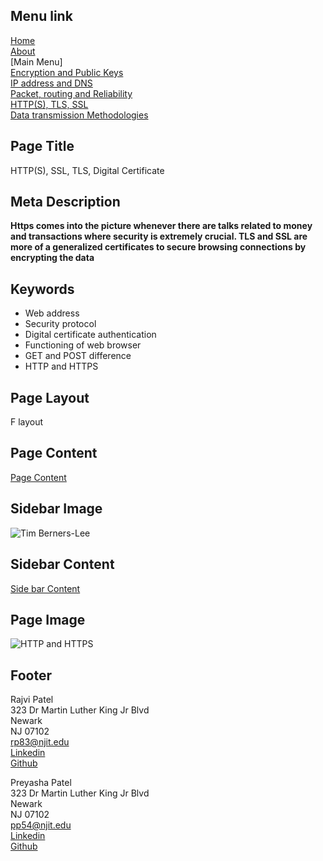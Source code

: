 ## Menu link
[Home](README.md)\
[About](AboutUs.md)\
[Main Menu]\
[Encryption and Public Keys](Encryption_and_public_keys.md)\
[IP address and DNS](IP_address_and_DNS.md)\
[Packet, routing and Reliability](Packet_routing_and_reliability.md)\
[HTTP(S), TLS, SSL](HHTPS_SSL_TLS_DigitalCertificate.md)\
[Data transmission Methodologies](Wired_and_wireless_data_transmission.md)

## Page Title
HTTP(S), SSL, TLS, Digital Certificate

## Meta Description
**Https comes into the picture whenever there are talks related to money and transactions where security is extremely crucial. TLS and SSL are more of a generalized certificates to secure browsing connections by encrypting the data**

## Keywords
- Web address
- Security protocol
- Digital certificate authentication
- Functioning of web browser
- GET and POST difference
- HTTP and HTTPS

## Page Layout
F layout

## Page Content
[Page Content](HTTPPageContent.md)

## Sidebar Image
![Tim Berners-Lee](Images/sb_http.jpg "Tim Berners-Lee")

## Sidebar Content
[Side bar Content](HTTPSbContent.md)

## Page Image
![HTTP and HTTPS](Images/http.png "HTTP and HTTPS")

## Footer
Rajvi Patel\
323 Dr Martin Luther King Jr Blvd\
Newark\
NJ 07102\
<rp83@njit.edu>\
[Linkedin](http://linkedin.com/in/rajvi-patel-4403681b5)\
[Github](https://github.com/raajvipatel99)


Preyasha Patel\
323 Dr Martin Luther King Jr Blvd\
Newark\
NJ 07102\
<pp54@njit.edu>\
[Linkedin](http://linkedin.com/in/preyasha-patel-67356a122)\
[Github](https://github.com/preyasha2810)
